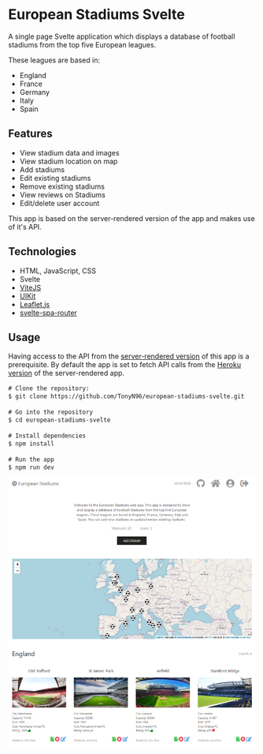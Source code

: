 # European Stadiums Svelte

A single page Svelte application which displays a database of football stadiums from the top five European leagues.

These leagues are based in:

- England
- France
- Germany
- Italy
- Spain

## Features

- View stadium data and images
- View stadium location on map
- Add stadiums
- Edit existing stadiums
- Remove existing stadiums
- View reviews on Stadiums
- Edit/delete user account

This app is based on the server-rendered version of the app and makes use of it's API.

## Technologies

- HTML, JavaScript, CSS
- Svelte
- [ViteJS](https://vitejs.dev/)
- [UIKit](https://getuikit.com/)
- [Leaflet.js](https://leafletjs.com/)
- [svelte-spa-router](https://www.npmjs.com/package/svelte-spa-router)

## Usage

Having access to the API from the [server-rendered version](https://github.com/TonyN96/european-stadiums) of this app is a prerequisite.
By default the app is set to fetch API calls from the [Heroku version](https://european-stadiums.herokuapp.com/) of the server-rendered app.

```
# Clone the repository:
$ git clone https://github.com/TonyN96/european-stadiums-svelte.git

# Go into the repository
$ cd european-stadiums-svelte

# Install dependencies
$ npm install

# Run the app
$ npm run dev
```

![Screenshot](public/screenshot.png)